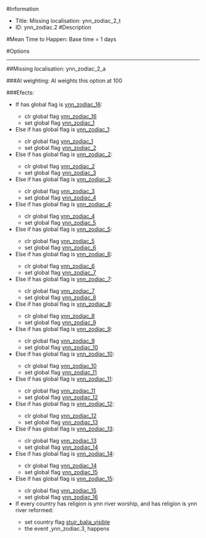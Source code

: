 #Information
 - Title: Missing localisation: ynn_zodiac_2_t
 - ID: ynn_zodiac.2
#Description

#Mean Time to Happen:
Base time = 1 days

#Options

___
##Missing localisation: ynn_zodiac_2_a

###AI weighting:
AI weights this option at 100


###Efects:<ul><li>If has global flag is [ynn_zodiac_16](../flags/ynn_zodiac_16.md):</li><ul><li>clr global flag [ynn_zodiac_16](../flags/ynn_zodiac_16.md)</li><li>set global flag [ynn_zodiac_1](../flags/ynn_zodiac_1.md)</li></ul><li>Else if has global flag is [ynn_zodiac_1](../flags/ynn_zodiac_1.md):</li><ul><li>clr global flag [ynn_zodiac_1](../flags/ynn_zodiac_1.md)</li><li>set global flag [ynn_zodiac_2](../flags/ynn_zodiac_2.md)</li></ul><li>Else if has global flag is [ynn_zodiac_2](../flags/ynn_zodiac_2.md):</li><ul><li>clr global flag [ynn_zodiac_2](../flags/ynn_zodiac_2.md)</li><li>set global flag [ynn_zodiac_3](../flags/ynn_zodiac_3.md)</li></ul><li>Else if has global flag is [ynn_zodiac_3](../flags/ynn_zodiac_3.md):</li><ul><li>clr global flag [ynn_zodiac_3](../flags/ynn_zodiac_3.md)</li><li>set global flag [ynn_zodiac_4](../flags/ynn_zodiac_4.md)</li></ul><li>Else if has global flag is [ynn_zodiac_4](../flags/ynn_zodiac_4.md):</li><ul><li>clr global flag [ynn_zodiac_4](../flags/ynn_zodiac_4.md)</li><li>set global flag [ynn_zodiac_5](../flags/ynn_zodiac_5.md)</li></ul><li>Else if has global flag is [ynn_zodiac_5](../flags/ynn_zodiac_5.md):</li><ul><li>clr global flag [ynn_zodiac_5](../flags/ynn_zodiac_5.md)</li><li>set global flag [ynn_zodiac_6](../flags/ynn_zodiac_6.md)</li></ul><li>Else if has global flag is [ynn_zodiac_6](../flags/ynn_zodiac_6.md):</li><ul><li>clr global flag [ynn_zodiac_6](../flags/ynn_zodiac_6.md)</li><li>set global flag [ynn_zodiac_7](../flags/ynn_zodiac_7.md)</li></ul><li>Else if has global flag is [ynn_zodiac_7](../flags/ynn_zodiac_7.md):</li><ul><li>clr global flag [ynn_zodiac_7](../flags/ynn_zodiac_7.md)</li><li>set global flag [ynn_zodiac_8](../flags/ynn_zodiac_8.md)</li></ul><li>Else if has global flag is [ynn_zodiac_8](../flags/ynn_zodiac_8.md):</li><ul><li>clr global flag [ynn_zodiac_8](../flags/ynn_zodiac_8.md)</li><li>set global flag [ynn_zodiac_9](../flags/ynn_zodiac_9.md)</li></ul><li>Else if has global flag is [ynn_zodiac_9](../flags/ynn_zodiac_9.md):</li><ul><li>clr global flag [ynn_zodiac_9](../flags/ynn_zodiac_9.md)</li><li>set global flag [ynn_zodiac_10](../flags/ynn_zodiac_10.md)</li></ul><li>Else if has global flag is [ynn_zodiac_10](../flags/ynn_zodiac_10.md):</li><ul><li>clr global flag [ynn_zodiac_10](../flags/ynn_zodiac_10.md)</li><li>set global flag [ynn_zodiac_11](../flags/ynn_zodiac_11.md)</li></ul><li>Else if has global flag is [ynn_zodiac_11](../flags/ynn_zodiac_11.md):</li><ul><li>clr global flag [ynn_zodiac_11](../flags/ynn_zodiac_11.md)</li><li>set global flag [ynn_zodiac_12](../flags/ynn_zodiac_12.md)</li></ul><li>Else if has global flag is [ynn_zodiac_12](../flags/ynn_zodiac_12.md):</li><ul><li>clr global flag [ynn_zodiac_12](../flags/ynn_zodiac_12.md)</li><li>set global flag [ynn_zodiac_13](../flags/ynn_zodiac_13.md)</li></ul><li>Else if has global flag is [ynn_zodiac_13](../flags/ynn_zodiac_13.md):</li><ul><li>clr global flag [ynn_zodiac_13](../flags/ynn_zodiac_13.md)</li><li>set global flag [ynn_zodiac_14](../flags/ynn_zodiac_14.md)</li></ul><li>Else if has global flag is [ynn_zodiac_14](../flags/ynn_zodiac_14.md):</li><ul><li>clr global flag [ynn_zodiac_14](../flags/ynn_zodiac_14.md)</li><li>set global flag [ynn_zodiac_15](../flags/ynn_zodiac_15.md)</li></ul><li>Else if has global flag is [ynn_zodiac_15](../flags/ynn_zodiac_15.md):</li><ul><li>clr global flag [ynn_zodiac_15](../flags/ynn_zodiac_15.md)</li><li>set global flag [ynn_zodiac_16](../flags/ynn_zodiac_16.md)</li></ul><li>If every country has religion is ynn river worship, and has religion is ynn river reformed:</li><ul><li>set country flag [stuir_balia_visible](../flags/stuir_balia_visible.md)</li><li>the event ˻ynn_zodiac.3˼ happens</li></ul></ul>
